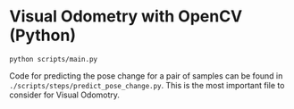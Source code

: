 # Visual Odometry with OpenCV (Python)

```
python scripts/main.py
```

Code for predicting the pose change for a pair of samples can be found in `./scripts/steps/predict_pose_change.py`. This is the most important file to consider for Visual Odomotry.